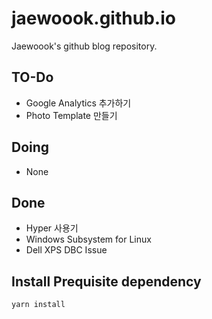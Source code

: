 # jaewoook.github.io

Jaewoook's github blog repository.

## TO-Do

- Google Analytics 추가하기
- Photo Template 만들기

## Doing

- None

## Done

- Hyper 사용기
- Windows Subsystem for Linux
- Dell XPS DBC Issue

## Install Prequisite dependency

```sh
yarn install
```
